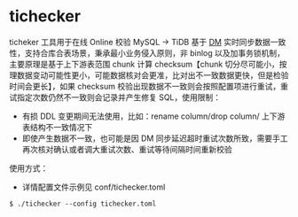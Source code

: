 # tichecker

ticheker 工具用于在线 Online 校验 MySQL -> TiDB 基于 [DM](https://docs.pingcap.com/zh/tidb-data-migration/stable) 实时同步数据一致性，支持合库合表场景，秉承最小业务侵入原则，非 binlog 以及加事务锁机制，主要原理是基于上下游表范围 chunk 计算 checksum【chunk 切分尽可能小，按理数据变动可能性更小，可能数据核对会更准，比对出不一致数据更快，但是检验时间会更长】，如果 checksum 校验出现数据不一致则会按照配置项进行重试，重试指定次数仍然不一致则会记录并产生修复 SQL，使用限制：

- 有损 DDL 变更期间无法使用，比如：rename column/drop column/ 上下游表结构不一致情况下
- 即使产生数据不一致，也可能是因 DM 同步延迟超时重试次数所致，需要手工再次核对确认或者调大重试次数、重试等待间隔时间重新校验

使用方式：

- 详情配置文件示例见 conf/tichecker.toml

```
$ ./tichecker --config tichecker.toml
```
